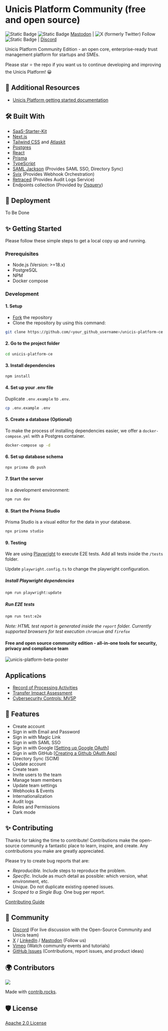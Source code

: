 
# Unicis Platform Community (free and open source)

![Static Badge](https://img.shields.io/badge/Github%20stargazers%2C%20https%3A%2F%2Fgithub.com%2FUnicisTech%2Funicis-platform-ce%2Fstargazers?logo=github&label=GitHub%20Star&link=https%3A%2F%2Fgithub.com%2FUnicisTech%2Funicis-platform-ce%2Fstargazer)
![Static Badge](https://img.shields.io/badge/Github%20fork%2C%20https%3A%2F%2Fgithub.com%2FUnicisTech%2Funicis-platform-ce%2Ffork?logo=github&label=GitHub%20Fork&link=https%3A%2F%2Fgithub.com%2FUnicisTech%2Funicis-platform-ce%2Ffork)
[Mastodon](https://mastodon.xyz/@unicis_tech) | 
![X (formerly Twitter) Follow](https://img.shields.io/twitter/follow/UnicisTech)
![Static Badge](https://img.shields.io/badge/LinkedIn%2C%20https%3A%2F%2Fwww.linkedin.com%2Fcompany%2Funicis-tech-o%C3%BC%2F?logo=LinkedIn&label=LinkedIn&link=https%3A%2F%2Fwww.linkedin.com%2Fcompany%2Funicis-tech-o%C3%BC%2F) | 
<a href="https://discord.com/invite/8TwyeD97HD">Discord</a>


Unicis Platform Community Edition - an open core, enterprise-ready trust management platform for startups and SMEs. 

Please star ⭐ the repo if you want us to continue developing and improving the Unicis Platform! 😀

## 📖 Additional Resources

- [Unicis Platform getting started documentation](https://www.unicis.tech/docs/unicis_platform)


## 🛠️ Built With

- [SaaS-Starter-Kit](https://github.com/boxyhq/saas-starter-kit/)
- [Next.js](https://nextjs.org)
- [Tailwind CSS](https://tailwindcss.com) and [Atlaskit](https://atlaskit.atlassian.com/)
- [Postgres](https://www.postgresql.org)
- [React](https://reactjs.org)
- [Prisma](https://www.prisma.io)
- [TypeScript](https://www.typescriptlang.org)
- [SAML Jackson](https://github.com/boxyhq/jackson) (Provides SAML SSO, Directory Sync)
- [Svix](https://www.svix.com/) (Provides Webhook Orchestration)
- [Retraced](https://github.com/retracedhq/retraced) (Provides Audit Logs Service)
- Endpoints collection (Provided by [Osquery](https://osquery.io/))

## 🚀 Deployment

To Be Done

## ✨ Getting Started

Please follow these simple steps to get a local copy up and running.

### Prerequisites

- Node.js (Version: >=18.x)
- PostgreSQL
- NPM
- Docker compose

### Development

#### 1. Setup

- [Fork](https://github.com/UnicisTech/unicis-platform-ce/fork) the repository
- Clone the repository by using this command:

```bash
git clone https://github.com/<your_github_username>/unicis-platform-ce.git
```

#### 2. Go to the project folder

```bash
cd unicis-platform-ce
```

#### 3. Install dependencies

```bash
npm install
```

#### 4. Set up your .env file

Duplicate `.env.example` to `.env`.

```bash
cp .env.example .env
```

#### 5. Create a database (Optional)

To make the process of installing dependencies easier, we offer a `docker-compose.yml` with a Postgres container.

```bash
docker-compose up -d
```

#### 6. Set up database schema

```bash
npx prisma db push
```

#### 7. Start the server

In a development environment:

```bash
npm run dev
```

#### 8. Start the Prisma Studio

Prisma Studio is a visual editor for the data in your database.

```bash
npx prisma studio
```

#### 9. Testing

We are using [Playwright](https://playwright.dev/) to execute E2E tests. Add all tests inside the `/tests` folder.

Update `playwright.config.ts` to change the playwright configuration.

##### Install Playwright dependencies

```bash
npm run playwright:update
```

##### Run E2E tests

```bash
npm run test:e2e
```

_Note: HTML test report is generated inside the `report` folder. Currently supported browsers for test execution `chromium` and `firefox`_

#### Free and open source community edition - all-in-one tools for security, privacy and compliance team

![unicis-platform-beta-poster](https://www.unicis.tech/img/unicis-platform-beta-001.png)

## Applications

- [Record of Processing Activities](https://www.unicis.tech/docs/rpa)
- [Transfer Impact Assessment](https://www.unicis.tech/docs/tia)
- [Cybersecurity Controls: MVSP](https://www.unicis.tech/docs/csc)

## 🥇 Features

- Create account
- Sign in with Email and Password
- Sign in with Magic Link
- Sign in with SAML SSO
- Sign in with Google [[Setting up Google OAuth](https://support.google.com/cloud/answer/6158849?hl=en)]
- Sign in with GitHub [[Creating a Github OAuth App](https://docs.github.com/en/developers/apps/building-oauth-apps/creating-an-oauth-app)]
- Directory Sync (SCIM)
- Update account
- Create team
- Invite users to the team
- Manage team members
- Update team settings
- Webhooks & Events
- Internationalization
- Audit logs
- Roles and Permissions
- Dark mode

## ✨ Contributing

Thanks for taking the time to contribute! Contributions make the open-source community a fantastic place to learn, inspire, and create. Any contributions you make are greatly appreciated.

Please try to create bug reports that are:

- _Reproducible._ Include steps to reproduce the problem.
- _Specific._ Include as much detail as possible: which version, what environment, etc.
- _Unique._ Do not duplicate existing opened issues.
- _Scoped to a Single Bug._ One bug per report.

[Contributing Guide](https://github.com/UnicisTech/unicis-platform-ce/blob/main/CONTRIBUTING.md)

## 🤩 Community

- [Discord](https://discord.com/invite/8TwyeD97HD) (For live discussion with the Open-Source Community and Unicis team)
- [X](https://twitter.com/UnicisTech) / [LinkedIn](https://www.linkedin.com/company/unicis-tech-oü/) / [Mastodon](https://mastodon.xyz/@unicis_tech) (Follow us)
- [Vimeo](https://vimeo.com/user183384852) (Watch community events and tutorials)
- [GitHub Issues](https://github.com/UnicisTech/unicis-platform-ce/issues) (Contributions, report issues, and product ideas)

## 🌍 Contributors

<a href="https://github.com/UnicisTech/unicis-platform-ce/graphs/contributors">
  <img src="https://contrib.rocks/image?repo=UnicisTech/unicis-platform-ce" />
</a>

Made with [contrib.rocks](https://contrib.rocks).

## 🛡️ License

[Apache 2.0 License](https://github.com/UnicisTech/unicis-platform-ce/blob/community-edition/LICENSE)
